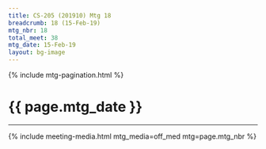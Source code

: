 ```yaml
---
title: CS-205 (201910) Mtg 18
breadcrumb: 18 (15-Feb-19)
mtg_nbr: 18
total_meet: 38
mtg_date: 15-Feb-19
layout: bg-image
---
```

{% include mtg-pagination.html %}
<h1 class="text-center">{{ page.mtg_date }}</h1>
<hr />
{% include meeting-media.html mtg_media=off_med mtg=page.mtg_nbr %}
